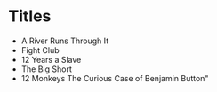 # Titles

* A River Runs Through It
* Fight Club
* 12 Years a Slave
* The Big Short
* 12 Monkeys
The Curious Case of Benjamin Button"

